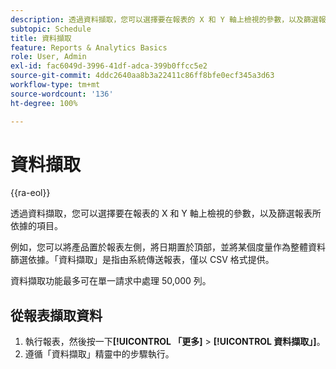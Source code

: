 ```yaml
---
description: 透過資料擷取，您可以選擇要在報表的 X 和 Y 軸上檢視的參數，以及篩選報表所依據的項目。
subtopic: Schedule
title: 資料擷取
feature: Reports & Analytics Basics
role: User, Admin
exl-id: fac6049d-3996-41df-adca-399b0ffcc5e2
source-git-commit: 4ddc2640aa8b3a22411c86ff8bfe0ecf345a3d63
workflow-type: tm+mt
source-wordcount: '136'
ht-degree: 100%

---
```


# 資料擷取

{{ra-eol}}

透過資料擷取，您可以選擇要在報表的 X 和 Y 軸上檢視的參數，以及篩選報表所依據的項目。

例如，您可以將產品置於報表左側，將日期置於頂部，並將某個度量作為整體資料篩選依據。「資料擷取」是指由系統傳送報表，僅以 CSV 格式提供。

資料擷取功能最多可在單一請求中處理 50,000 列。

## 從報表擷取資料

1. 執行報表，然後按一下&#x200B;**[!UICONTROL 「更多]** > **[!UICONTROL 資料擷取」]**。
1. 遵循「資料擷取」精靈中的步驟執行。
